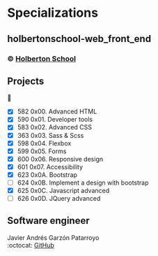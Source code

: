 # Specializations
## holbertonschool-web_front_end
### :copyright: **[Holberton School](https://www.holbertonschool.com/)**

## Projects
:open_file_folder:
* [x] 582 0x00. Advanced HTML
* [x] 590 0x01. Developer tools
* [x] 583 0x02. Advanced CSS
* [x] 363 0x03. Sass & Scss
* [x] 598 0x04. Flexbox
* [x] 599 0x05. Forms
* [x] 600 0x06. Responsive design
* [x] 601 0x07. Accessibility
* [x] 623 0x0A. Bootstrap
* [ ] 624 0x0B. Implement a design with bootstrap
* [x] 625 0x0C. Javascript advanced
* [ ] 626 0x0D. JQuery advanced

## Software engineer
Javier Andrés Garzón Patarroyo  
:octocat: [GitHub](https://github.com/javierandresgp/)
